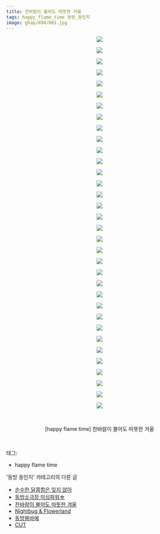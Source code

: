 ```yaml
---
title: 찬바람이 불어도 따뜻한 겨울
tags: happy_flame_time 동방_동인지
image: ghap/694/001.jpg
---
```

<div class="article">
<p style="text-align: center; clear: none; float: none;"><img src="{{ site.nasurl }}/ghap/694/001.jpg"/></p>
<p style="text-align: center; clear: none; float: none;"><img src="{{ site.nasurl }}/ghap/694/002.jpg"/></p>
<p style="text-align: center; clear: none; float: none;"><img src="{{ site.nasurl }}/ghap/694/003.jpg"/></p>
<p style="text-align: center; clear: none; float: none;"><img src="{{ site.nasurl }}/ghap/694/004.jpg"/></p>
<p style="text-align: center; clear: none; float: none;"><img src="{{ site.nasurl }}/ghap/694/005.jpg"/></p>
<p style="text-align: center; clear: none; float: none;"><img src="{{ site.nasurl }}/ghap/694/006.jpg"/></p>
<p style="text-align: center; clear: none; float: none;"><img src="{{ site.nasurl }}/ghap/694/007.jpg"/></p>
<p style="text-align: center; clear: none; float: none;"><img src="{{ site.nasurl }}/ghap/694/008.jpg"/></p>
<p style="text-align: center; clear: none; float: none;"><img src="{{ site.nasurl }}/ghap/694/009.jpg"/></p>
<p style="text-align: center; clear: none; float: none;"><img src="{{ site.nasurl }}/ghap/694/010.jpg"/></p>
<p style="text-align: center; clear: none; float: none;"><img src="{{ site.nasurl }}/ghap/694/011.jpg"/></p>
<p style="text-align: center; clear: none; float: none;"><img src="{{ site.nasurl }}/ghap/694/012.jpg"/></p>
<p style="text-align: center; clear: none; float: none;"><img src="{{ site.nasurl }}/ghap/694/013.jpg"/></p>
<p style="text-align: center; clear: none; float: none;"><img src="{{ site.nasurl }}/ghap/694/014.jpg"/></p>
<p style="text-align: center; clear: none; float: none;"><img src="{{ site.nasurl }}/ghap/694/015.jpg"/></p>
<p style="text-align: center; clear: none; float: none;"><img src="{{ site.nasurl }}/ghap/694/016.jpg"/></p>
<p style="text-align: center; clear: none; float: none;"><img src="{{ site.nasurl }}/ghap/694/017.jpg"/></p>
<p style="text-align: center; clear: none; float: none;"><img src="{{ site.nasurl }}/ghap/694/018.jpg"/></p>
<p style="text-align: center; clear: none; float: none;"><img src="{{ site.nasurl }}/ghap/694/019.jpg"/></p>
<p style="text-align: center; clear: none; float: none;"><img src="{{ site.nasurl }}/ghap/694/020.jpg"/></p>
<p style="text-align: center; clear: none; float: none;"><img src="{{ site.nasurl }}/ghap/694/021.jpg"/></p>
<p style="text-align: center; clear: none; float: none;"><img src="{{ site.nasurl }}/ghap/694/022.jpg"/></p>
<p style="text-align: center; clear: none; float: none;"><img src="{{ site.nasurl }}/ghap/694/023.jpg"/></p>
<p style="text-align: center; clear: none; float: none;"><img src="{{ site.nasurl }}/ghap/694/024.jpg"/></p>
<p style="text-align: center; clear: none; float: none;"><img src="{{ site.nasurl }}/ghap/694/025.jpg"/></p>
<p style="text-align: center; clear: none; float: none;"><img src="{{ site.nasurl }}/ghap/694/026.jpg"/></p>
<p style="text-align: center; clear: none; float: none;"><img src="{{ site.nasurl }}/ghap/694/027.jpg"/></p>
<p style="text-align: center; clear: none; float: none;"><img src="{{ site.nasurl }}/ghap/694/028.jpg"/></p>
<p style="text-align: center; clear: none; float: none;"><img src="{{ site.nasurl }}/ghap/694/029.jpg"/></p>
<p style="text-align: center; clear: none; float: none;"><img src="{{ site.nasurl }}/ghap/694/030.jpg"/></p>
<p style="text-align: center; clear: none; float: none;"><img src="{{ site.nasurl }}/ghap/694/031.jpg"/></p>
<p style="text-align: center; clear: none; float: none;"><img src="{{ site.nasurl }}/ghap/694/032.jpg"/></p>
<p style="text-align: center; clear: none; float: none;"><img src="{{ site.nasurl }}/ghap/694/033.jpg"/></p>
<p style="text-align: center; clear: none; float: none;"><img src="{{ site.nasurl }}/ghap/694/034.jpg"/></p>
<p style="text-align: center; clear: none; float: none;"><br/></p>
<p style="text-align: center; clear: none; float: none;">[happy flame time] 찬바람이 불어도 따뜻한 겨울</p>
<p><br/></p>
</div><div class="tagTrail">
<p>태그: </p>
<ul>
<li>happy flame time</li>
</ul>
</div><div class="another">
<p>'동방 동인지' 카테고리의 다른 글</p>
<ul>
<li><a href="/2016-07-06-ghap_696">순수한 달콤함은 잊지 않아</a></li>
<li><a href="/2016-07-06-ghap_695">동방소극장 미싱파워☆</a></li>
<li><a href="/2016-07-06-ghap_694">찬바람이 불어도 따뜻한 겨울</a></li>
<li><a href="/2016-07-06-ghap_693">Nightbug &amp; Flowerland</a></li>
<li><a href="/2016-07-05-ghap_692">동방봄바예</a></li>
<li><a href="/2016-07-05-ghap_691">CUT</a></li>
</ul>
</div><div class="cb_module cb_fluid">
<div class="cb_wrt cb_profile">
</div><!-- commentList close -->
</div>
